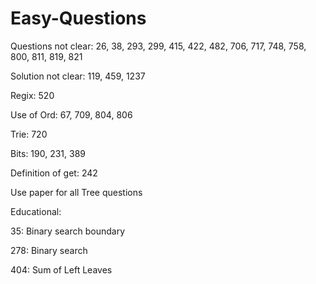 # Easy-Questions

Questions not clear:
26, 38, 293, 299, 415, 422, 482, 706, 717, 748, 758, 800, 811, 819, 821

Solution not clear:
119, 459, 1237

Regix:
520

Use of Ord:
67, 709, 804, 806

Trie:
720

Bits:
190, 231, 389

Definition of get:
242

Use paper for all Tree questions


Educational:

35: Binary search boundary 

278: Binary search 

404: Sum of Left Leaves 
